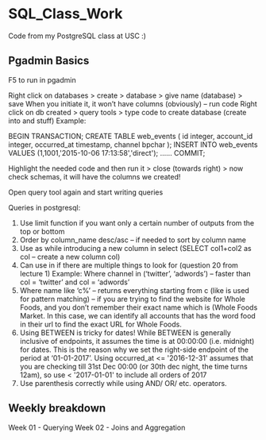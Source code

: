 # SQL_Class_Work
Code from my PostgreSQL class at USC :)

## Pgadmin Basics

F5 to run in pgadmin

Right click on databases > create > database > give name (database) > save
When you initiate it, it won’t have columns (obviously) – run code 
Right click on db created > query tools > type code to create database (create into and stuff)
Example:

BEGIN TRANSACTION;
CREATE TABLE web_events (
	id integer,
	account_id integer,
	occurred_at timestamp,
	channel bpchar
);
INSERT INTO web_events VALUES (1,1001,'2015-10-06 17:13:58','direct');
……
COMMIT;

Highlight the needed code and then run it > close (towards right) > now check schemas, it will have the columns we created!

Open query tool again and start writing queries

Queries in postgresql:

1.	Use limit function if you want only a certain number of outputs from the top or bottom
2.	Order by column_name desc/asc 		– if needed to sort by column name
3.	Use as while introducing a new column in select (SELECT col1+col2 as col – create a new column col)
4.	Can use in if there are multiple things to look for (question 20 from lecture 1)
Example: Where channel in (‘twitter’, ‘adwords’) – faster than col = ‘twitter’ and col = ‘adwords’
5.	Where name like ‘c%’ – returns everything starting from c (like is used for pattern matching) – if  you are trying to find the website for Whole Foods, and you don’t remember their exact name which is (Whole Foods Market. In this case, we can identify all accounts that has the word food in their url to find the exact URL for Whole Foods. 
6.	Using BETWEEN is tricky for dates! While BETWEEN is generally inclusive of endpoints, it assumes the time is at 00:00:00 (i.e. midnight) for dates. This is the reason why we set the right-side endpoint of the period at ‘01-01-2017’. 
Using occurred_at <= '2016-12-31' assumes that you are checking till 31st Dec 00:00 (or 30th dec night, the time turns 12am), so use < '2017-01-01' to include all orders of 2017
7.	Use parenthesis correctly while using AND/ OR/ etc. operators. 



## Weekly breakdown

Week 01 - Querying
Week 02 - Joins and Aggregation

